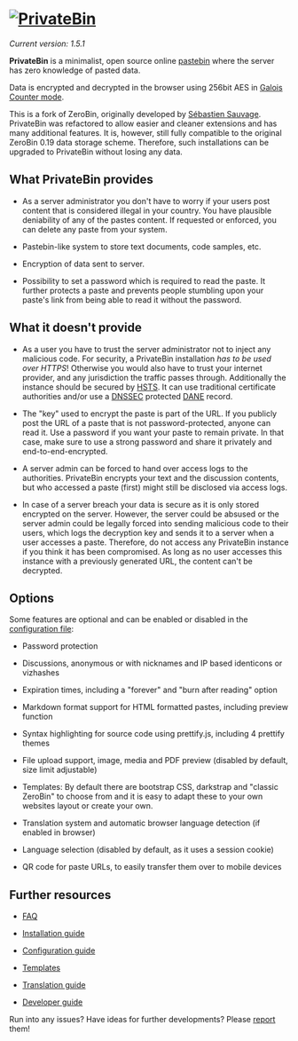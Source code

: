# [![PrivateBin](https://cdn.rawgit.com/PrivateBin/assets/master/images/preview/logoSmall.png)](https://privatebin.info/)

*Current version: 1.5.1*

**PrivateBin** is a minimalist, open source online
[pastebin](https://en.wikipedia.org/wiki/Pastebin)
where the server has zero knowledge of pasted data.

Data is encrypted and decrypted in the browser using 256bit AES in
[Galois Counter mode](https://en.wikipedia.org/wiki/Galois/Counter_Mode).

This is a fork of ZeroBin, originally developed by
[Sébastien Sauvage](https://github.com/sebsauvage/ZeroBin). PrivateBin was
refactored to allow easier and cleaner extensions and has many additional
features. It is, however, still fully compatible to the original ZeroBin 0.19
data storage scheme. Therefore, such installations can be upgraded to PrivateBin
without losing any data.

## What PrivateBin provides

+ As a server administrator you don't have to worry if your users post content
  that is considered illegal in your country. You have plausible deniability of
  any of the pastes content. If requested or enforced, you can delete any paste
  from your system.

+ Pastebin-like system to store text documents, code samples, etc.

+ Encryption of data sent to server.

+ Possibility to set a password which is required to read the paste. It further
  protects a paste and prevents people stumbling upon your paste's link
  from being able to read it without the password.

## What it doesn't provide

- As a user you have to trust the server administrator not to inject any
  malicious code. For security, a PrivateBin installation *has to be used over*
  *HTTPS*! Otherwise you would also have to trust your internet provider, and
  any jurisdiction the traffic passes through. Additionally the instance should
  be secured by
  [HSTS](https://en.wikipedia.org/wiki/HTTP_Strict_Transport_Security). It can
  use traditional certificate authorities and/or use a
  [DNSSEC](https://en.wikipedia.org/wiki/Domain_Name_System_Security_Extensions)
  protected
  [DANE](https://en.wikipedia.org/wiki/DNS-based_Authentication_of_Named_Entities)
  record.

- The "key" used to encrypt the paste is part of the URL. If you publicly post
  the URL of a paste that is not password-protected, anyone can read it.
  Use a password if you want your paste to remain private. In that case, make
  sure to use a strong password and share it privately and end-to-end-encrypted.

- A server admin can be forced to hand over access logs to the authorities.
  PrivateBin encrypts your text and the discussion contents, but who accessed a
  paste (first) might still be disclosed via access logs.

- In case of a server breach your data is secure as it is only stored encrypted
  on the server. However, the server could be absused or the server admin could
  be legally forced into sending malicious code to their users, which logs
  the decryption key and sends it to a server when a user accesses a paste.
  Therefore, do not access any PrivateBin instance if you think it has been
  compromised. As long as no user accesses this instance with a previously
  generated URL, the content can't be decrypted.

## Options

Some features are optional and can be enabled or disabled in the [configuration
file](https://github.com/PrivateBin/PrivateBin/wiki/Configuration):

* Password protection

* Discussions, anonymous or with nicknames and IP based identicons or vizhashes

* Expiration times, including a "forever" and "burn after reading" option

* Markdown format support for HTML formatted pastes, including preview function

* Syntax highlighting for source code using prettify.js, including 4 prettify
  themes

* File upload support, image, media and PDF preview (disabled by default, size
  limit adjustable)

* Templates: By default there are bootstrap CSS, darkstrap and "classic ZeroBin"
  to choose from and it is easy to adapt these to your own websites layout or
  create your own.

* Translation system and automatic browser language detection (if enabled in
  browser)

* Language selection (disabled by default, as it uses a session cookie)

* QR code for paste URLs, to easily transfer them over to mobile devices

## Further resources

* [FAQ](https://github.com/PrivateBin/PrivateBin/wiki/FAQ)

* [Installation guide](https://github.com/PrivateBin/PrivateBin/blob/master/doc/Installation.md#installation)

* [Configuration guide](https://github.com/PrivateBin/PrivateBin/wiki/Configuration)

* [Templates](https://github.com/PrivateBin/PrivateBin/wiki/Templates)

* [Translation guide](https://github.com/PrivateBin/PrivateBin/wiki/Translation)

* [Developer guide](https://github.com/PrivateBin/PrivateBin/wiki/Development)

Run into any issues? Have ideas for further developments? Please
[report](https://github.com/PrivateBin/PrivateBin/issues) them!
